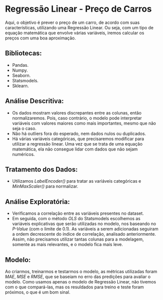 # Regressão Linear - Preço de Carros

Aqui, o objetivo é prever o preço de um carro, de acordo com suas características, utilizando uma Regressão Linear. Ou seja, com um tipo de equação matemática que envolve várias variáveis, iremos calcular os preços com uma boa aproximação.

## Bibliotecas:
* Pandas.
* Numpy.
* Seaborn.
* Statsmodels.
* Sklearn.

## Análise Descritiva:
* Os dados mostram valores discrepantes entre as colunas, então normalizaremos. Pois, caso contrário, o modelo pode interpretar variáveis com valores maiores como mais importantes, mesmo que não seja o caso.
* Não há outliers fora do esperado, nem dados nulos ou duplicados.
* Há várias variáveis categóricas, que precisaremos modificar para utilizar a regressão linear. Uma vez que se trata de uma equação matemática, ela não consegue lidar com dados que não sejam numéricos.

## Tratamento dos Dados:
* Utilizamos *LabelEncoder()* para tratar as variáveis categóricas e *MinMaxScaler()* para normalizar.

## Análise Exploratória:
* Verificamos a correlação entre as variáveis presentes no dataset.
* Em seguida, com o método *OLS* do Statsmodels escolhemos as variáveis explicativas que serão utilizadas no modelo, nos baseando no *P-Value* (com o limite de 0.1). As variáveis a serem adicionadas seguiram a ordem decrescente do índice de correlação, analisado anteriormente. Assim, não precisamos utilizar tantas colunas para a modelagem, somente as mais relevantes, e o modelo fica mais leve.

## Modelo:
Ao criarmos, treinarmos e testarmos o modelo, as métricas utilizadas foram *MAE*, *MSE* e *RMSE*, que se baseiam no erro das predições para avaliar o modelo. Como usamos apenas o modelo de Regressão Linear, não tivemos com o que compará-las, mas os resuldados para treino e teste foram próximos, o que é um bom sinal.
